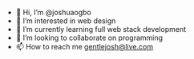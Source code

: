 - 👋 Hi, I’m @joshuaogbo
- 👀 I’m interested in web design 
- 🌱 I’m currently learning full web stack development 
- 💞️ I’m looking to collaborate on programming 
- 📫 How to reach me gentlejosh@live.com

<!---
joshuaogbo/joshuaogbo is a ✨ special ✨ repository because its `README.md` (this file) appears on your GitHub profile.
You can click the Preview link to take a look at your changes.
--->
